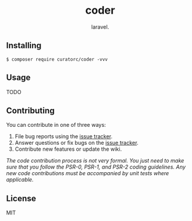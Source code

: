 <h1 align="center"> coder </h1>

<p align="center"> laravel.</p>


## Installing

```shell
$ composer require curatorc/coder -vvv
```

## Usage

TODO

## Contributing

You can contribute in one of three ways:

1. File bug reports using the [issue tracker](https://github.com/curatorc/coder/issues).
2. Answer questions or fix bugs on the [issue tracker](https://github.com/curatorc/coder/issues).
3. Contribute new features or update the wiki.

_The code contribution process is not very formal. You just need to make sure that you follow the PSR-0, PSR-1, and PSR-2 coding guidelines. Any new code contributions must be accompanied by unit tests where applicable._

## License

MIT